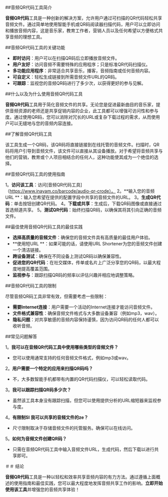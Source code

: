 ##音频QR代码工具简介

**音频QR代码**工具是一种创新的解决方案，允许用户通过可扫描的QR代码轻松共享音频文件。通过简单地使用智能手机或QR码阅读器扫描代码，用户可以立即访问和播放音频内容，这是音乐家，教育工作者，营销人员以及任何希望以方便格式共享音频的理想工具。

##音频QR代码工具的关键功能

-  **即时访问**：用户可以在扫描QR码后立即播放音频文件。
-  **用户友好**：访问音频不需要特殊的应用程序；只是标准QR代码扫描仪。
-  **多功能应用程序**：非常适合共享音乐，播客，音频指南或任何音频内容。
-  **可自定义**：轻松生成链接到所需音频文件URL的QR码。
-  **可跟踪**：监视您的音频QR码进行了多少次，以获得更好的参与见解。

##什么以及为什么使用音频QR代码工具

**音频QR代码**工具用于简化音频文件的共享。无论您是促进最新曲目的音乐家，提供音频资源的老师还是共享促销内容的企业，此工具都可以增强可访问性和参与度。通过使用QR码，您可以消除对冗长的URL或复杂下载过程的需求，从而使用户可以无缝地与您的音频内容连接。

##了解音频QR代码工具

该工具生成一个QR码，该QR码将直接链接到在线托管的音频文件。扫描时，QR码将用户引导到音频文件，该文件可以直接从其设备播放。对于希望将音频共享与他们的营销，教育或个人项目相结合的任何人，这种功能使其成为一个绝佳的选择。

##音频QR代码工具的使用指南

1。**访问该工具**：访问[音频QR代码工具]（https://www.inayam.co/barcode/audio-qr-crode）。
2。**输入您的音频URL **：输入您希望在提供的配置字段中共享的音频文件的URL。
3。**生成QR代码**：单击按钮创建QR代码。
4。**下载或共享**：生成后，下载QR码图像或直接通过首选频道共享。
5。**测试QR代码**：始终扫描QR码，以确保其将其引向正确的音频文件。

##最佳使用音频QR代码工具的最佳实践

-  **选择高质量的音频文件**：确保您的音频文件具有高质量的最佳用户体验。
-  **使用短URL **：如果可能的话，请使用URL Shortener为您的音频文件创建一个清洁链接。
-  **跨设备测试**：确保在不同设备上测试QR码以确保兼容性。
-  **促进您的QR代码**：在社交媒体，传单或名片上广泛分享您的QR码，以最大程度地提高覆盖范围。
-  **监视参与**：跟踪扫描QR码的频率以评估兴趣并相应地调整策略。

##音频QR代码工具的限制

尽管音频QR码工具非常有效，但需要考虑一些限制：

-  **需要Internet连接**：用户需要一个活动的Internet连接才能访问音频文件。
-  **文件格式兼容性**：确保音频文件格式与大多数设备兼容（例如mp3，wav）。
-  **隐私问题**：对共享敏感的音频内容保持谨慎，因为访问QR码的任何人都可以收听音频。

##常见问题解答

1。**我可以在音频QR代码工具中使用哪些类型的音频文件？**
- 您可以使用通常支持的任何音频文件格式，例如mp3或wav。

2。**用户需要一个特定的应用来扫描QR码吗？**
- 不，大多数智能手机都带有内置的QR代码扫描仪，可以轻松读取代码。

3。**我可以跟踪扫描QR码多少次？**
- 虽然该工具本身没有跟踪扫描，但您可以使用提供分析的URL缩短器来监视参与度。

4。**有限制SI 我可以共享的音频文件的ze？**
- 尺寸限制取决于存储音频文件的托管服务。确保可以在线访问。

5。**如何为音频文件创建QR码？**
- 只需在音频QR代码工具中输入音频文件URL，生成代码，然后下载以进行共享即可。

＃＃ 结论

**音频QR代码**工具是一种以轻松和效率共享音频内容的有力方法。通过遵循上面概述的使用指南和最佳实践，您可以最大程度地发挥音频共享工作的影响。**立即开始使用该工具**并增强您的音频共享体验！